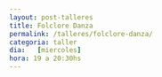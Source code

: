 ```yaml
---
layout: post-talleres
title: Folclore Danza
permalink: /talleres/folclore-danza/
categoria: taller
dia:   [miercoles]
hora: 19 a 20:30hs
---
```

